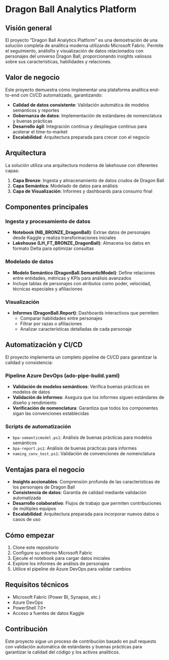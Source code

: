 # Dragon Ball Analytics Platform

## Visión general

El proyecto "Dragon Ball Analytics Platform" es una demostración de una solución completa de analítica moderna utilizando Microsoft Fabric. Permite el seguimiento, análisfis y visualización de datos relacionados con personajes del universo Dragon Ball, proporcionando insights valiosos sobre sus características, habilidades y relaciones.

## Valor de negocio

Este proyecto demuestra cómo implementar una plataforma analítica end-to-end con CI/CD automatizado, garantizando:

- **Calidad de datos consistente**: Validación automática de modelos semánticos y reportes
- **Gobernanza de datos**: Implementación de estándares de nomenclatura y buenas prácticas
- **Desarrollo ágil**: Integración continua y despliegue continuo para acelerar el time-to-market
- **Escalabilidad**: Arquitectura preparada para crecer con el negocio

## Arquitectura

La solución utiliza una arquitectura moderna de lakehouse con diferentes capas:

1. **Capa Bronze**: Ingesta y almacenamiento de datos crudos de Dragon Ball
2. **Capa Semántica**: Modelado de datos para análisis
3. **Capa de Visualización**: Informes y dashboards para consumo final

## Componentes principales

### Ingesta y procesamiento de datos
- **Notebook (NB_BRONZE_DragonBall)**: Extrae datos de personajes desde Kaggle y realiza transformaciones iniciales
- **Lakehouse (LH_FT_BRONZE_DragonBall)**: Almacena los datos en formato Delta para optimizar consultas

### Modelado de datos
- **Modelo Semántico (DragonBall.SemanticModel)**: Define relaciones entre entidades, métricas y KPIs para análisis avanzados
- Incluye tablas de personajes con atributos como poder, velocidad, técnicas especiales y afiliaciones

### Visualización
- **Informes (DragonBall.Report)**: Dashboards interactivos que permiten:
  - Comparar habilidades entre personajes
  - Filtrar por razas o afiliaciones
  - Analizar características detalladas de cada personaje

## Automatización y CI/CD

El proyecto implementa un completo pipeline de CI/CD para garantizar la calidad y consistencia:

### Pipeline Azure DevOps (ado-pipe-build.yaml)
- **Validación de modelos semánticos**: Verifica buenas prácticas en modelos de datos
- **Validación de informes**: Asegura que los informes siguen estándares de diseño y rendimiento
- **Verificación de nomenclatura**: Garantiza que todos los componentes sigan las convenciones establecidas

### Scripts de automatización
- `bpa-semanticmodel.ps1`: Análisis de buenas prácticas para modelos semánticos
- `bpa-report.ps1`: Análisis de buenas prácticas para informes
- `naming_conv_test.ps1`: Validación de convenciones de nomenclatura

## Ventajas para el negocio

- **Insights accionables**: Comprensión profunda de las características de los personajes de Dragon Ball
- **Consistencia de datos**: Garantía de calidad mediante validación automatizada
- **Desarrollo colaborativo**: Flujos de trabajo que permiten contribuciones de múltiples equipos
- **Escalabilidad**: Arquitectura preparada para incorporar nuevos datos o casos de uso

## Cómo empezar

1. Clone este repositorio
2. Configure su entorno Microsoft Fabric
3. Ejecute el notebook para cargar datos iniciales
4. Explore los informes de análisis de personajes
5. Utilice el pipeline de Azure DevOps para validar cambios

## Requisitos técnicos

- Microsoft Fabric (Power BI, Synapse, etc.)
- Azure DevOps
- PowerShell 7.0+
- Acceso a fuentes de datos Kaggle

## Contribución

Este proyecto sigue un proceso de contribución basado en pull requests con validación automática de estándares y buenas prácticas para garantizar la calidad del código y los activos analíticos.
